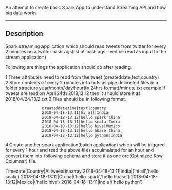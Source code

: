 An attempt to create basic Spark App to understand Streaming API and how big data works

-----------
Description
-----------

Spark streaming application which should read tweets from twitter for every 2 minutes on a twitter hashtags(list of hashtags need be read as input to the stream application)

Following are things the application should do after reading.

1.Three attributes need to read from the tweet (createddate,text,country)
2.Store contents of every 2 minutes into hdfs as pipe delimeted files in a folder structure year/month/day/hour(in 24hrs format)/minute.txt
  example if tweets are read on April 24th 2018,13:l2 then it should store it as 2018/04/24/13/2.txt
3.Files should be in following format.
 
                    createddatetime|text|country
                    2018-04-18-13:11|hi all|India
                    2018-04-18-13:12|hello spark|China
                    2018-04-18-13:11|hello scala|India
                    2018-04-18-13:12|hello hive|Mexico
                    2018-04-18-13:12|hello hbase|China
                    2018-04-18-13:12|hello python|India
 
 4.Create another spark application(batch application) which will be triggred for every 1 hour and read the above files acculmalated for an hour and convert them into following schema and store it as one orc(Optimized Row Columnar) file.
 
 Timedate|Country|Alltweetsinaarray
 2018-04-18-13:11|India|('hi all','hello scala')
 2018-04-18-13:12|China|('hello spark','hello hbase')
 2018-04-18-13:12|Mexico|('hello hive')
 2018-04-18-13:11|India|('hello python')
